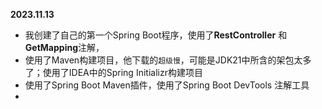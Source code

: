 **2023.11.13** 
* 我创建了自己的第一个Spring Boot程序，使用了**RestController** 和**GetMapping**注解，
* 使用了Maven构建项目，他下载的`超级慢`，可能是JDK21中所含的架包太多了；使用了IDEA中的Spring Initializr构建项目
* 使用了Spring Boot Maven插件，使用了Spring Boot DevTools 注解工具
* 


